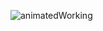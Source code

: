 ![animatedWorking](https://github.com/jared6600cc/GBDK-Lab/assets/135299193/af4b04e4-63c2-4b4a-8f96-5444cfc55285)
